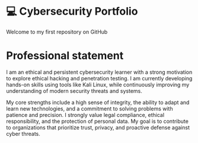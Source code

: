 # 💻 Cybersecurity Portfolio

Welcome to my first repository on GitHub

# Professional statement

I am an ethical and persistent cybersecurity learner with a strong motivation to explore ethical hacking and penetration testing. I am currently developing hands-on skills using tools like Kali Linux, while continuously improving my understanding of modern security threats and systems.

My core strengths include a high sense of integrity, the ability to adapt and learn new technologies, and a commitment to solving problems with patience and precision. I strongly value legal compliance, ethical responsibility, and the protection of personal data. My goal is to contribute to organizations that prioritize trust, privacy, and proactive defense against cyber threats.

